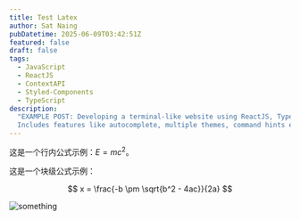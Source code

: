 ```yaml
---
title: Test Latex
author: Sat Naing
pubDatetime: 2025-06-09T03:42:51Z
featured: false
draft: false
tags:
  - JavaScript
  - ReactJS
  - ContextAPI
  - Styled-Components
  - TypeScript
description:
  "EXAMPLE POST: Developing a terminal-like website using ReactJS, TypeScript and Styled-Components.
  Includes features like autocomplete, multiple themes, command hints etc."
---
```


这是一个行内公式示例：$E = mc^2$。

这是一个块级公式示例：

$$
x = \frac{-b \pm \sqrt{b^2 - 4ac}}{2a}
$$

![something](@assets/images/AstroPaper-v3.png)
